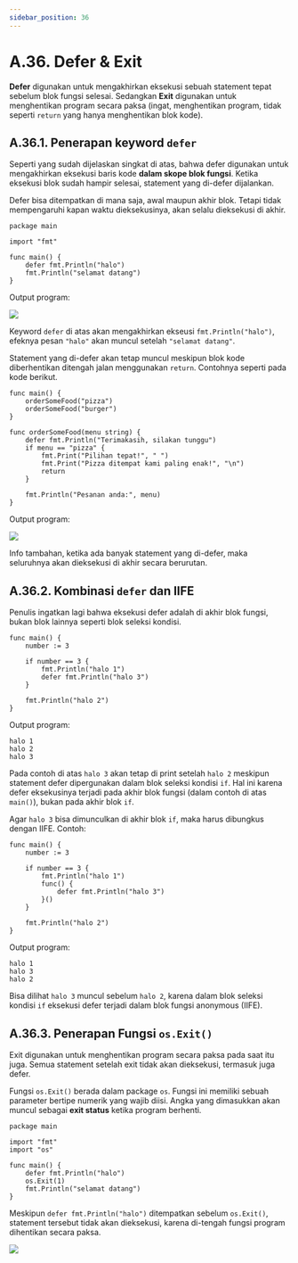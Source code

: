 ```yaml
---
sidebar_position: 36
---
```


# A.36. Defer & Exit


**Defer** digunakan untuk mengakhirkan eksekusi sebuah statement tepat sebelum blok fungsi selesai. Sedangkan **Exit** digunakan untuk menghentikan program secara paksa (ingat, menghentikan program, tidak seperti `return` yang hanya menghentikan blok kode).

## A.36.1. Penerapan keyword  `defer`

Seperti yang sudah dijelaskan singkat di atas, bahwa defer digunakan untuk mengakhirkan eksekusi baris kode  **dalam skope blok fungsi**. Ketika eksekusi blok sudah hampir selesai, statement yang di-defer dijalankan.

Defer bisa ditempatkan di mana saja, awal maupun akhir blok. Tetapi tidak mempengaruhi kapan waktu dieksekusinya, akan selalu dieksekusi di akhir.

```
package main

import "fmt"

func main() {
    defer fmt.Println("halo")
    fmt.Println("selamat datang")
}
```

Output program:

**![](https://lh7-rt.googleusercontent.com/docsz/AD_4nXcY_ndGUiDlGZuw2WnNsyLA4t8zpMnKLcLUF1_PykZ4uwhMyAyW2sh1vYlBPtF3-fbLujL3XnlGYHYfX2BosMP4G8dpdOTO97CmeiGXXT7NPEDmaJkGC29KpEmxksnq4oJw3B1A9_EUB-OTT6d95PpMroUB?key=d3s-vJLBsYtwvRvGfZhdnw)**

Keyword  `defer`  di atas akan mengakhirkan ekseusi  `fmt.Println("halo")`, efeknya pesan  `"halo"`  akan muncul setelah  `"selamat datang"`.

Statement yang di-defer akan tetap muncul meskipun blok kode diberhentikan ditengah jalan menggunakan  `return`. Contohnya seperti pada kode berikut.

```
func main() {
    orderSomeFood("pizza")
    orderSomeFood("burger")
}

func orderSomeFood(menu string) {
    defer fmt.Println("Terimakasih, silakan tunggu")
    if menu == "pizza" {
        fmt.Print("Pilihan tepat!", " ")
        fmt.Print("Pizza ditempat kami paling enak!", "\n")
        return
    }

    fmt.Println("Pesanan anda:", menu)
}
```

Output program:

**![](https://lh7-rt.googleusercontent.com/docsz/AD_4nXe_LTtlEPI8Z32IsN8dW3nz2XEO8QFl40FNT6IWrmuM-1TCazAO8h3dS0VSTkQdLckcO5QQEfQP6HsCTyFVWQmJCAWgEjkWLf7gXR4y1SVCIm4Ly44zl0pgE7y1bi9UyE3sZ4HZu-NK5C7b8lEqvzRQbyE?key=d3s-vJLBsYtwvRvGfZhdnw)**

Info tambahan, ketika ada banyak statement yang di-defer, maka seluruhnya akan dieksekusi di akhir secara berurutan.

## A.36.2. Kombinasi  `defer`  dan IIFE

Penulis ingatkan lagi bahwa eksekusi defer adalah di akhir blok fungsi, bukan blok lainnya seperti blok seleksi kondisi.

```
func main() {
    number := 3

    if number == 3 {
        fmt.Println("halo 1")
        defer fmt.Println("halo 3")
    }

    fmt.Println("halo 2")
}
```

Output program:

```
halo 1
halo 2
halo 3
```

Pada contoh di atas  `halo 3`  akan tetap di print setelah  `halo 2`  meskipun statement defer dipergunakan dalam blok seleksi kondisi  `if`. Hal ini karena defer eksekusinya terjadi pada akhir blok fungsi (dalam contoh di atas  `main()`), bukan pada akhir blok  `if`.

Agar  `halo 3`  bisa dimunculkan di akhir blok  `if`, maka harus dibungkus dengan IIFE. Contoh:

```
func main() {
    number := 3

    if number == 3 {
        fmt.Println("halo 1")
        func() {
            defer fmt.Println("halo 3")
        }()
    }

    fmt.Println("halo 2")
}
```

Output program:

```
halo 1
halo 3
halo 2
```

Bisa dilihat  `halo 3`  muncul sebelum  `halo 2`, karena dalam blok seleksi kondisi  `if`  eksekusi defer terjadi dalam blok fungsi anonymous (IIFE).

## A.36.3. Penerapan Fungsi  `os.Exit()`

Exit digunakan untuk menghentikan program secara paksa pada saat itu juga. Semua statement setelah exit tidak akan dieksekusi, termasuk juga defer.

Fungsi  `os.Exit()`  berada dalam package  `os`. Fungsi ini memiliki sebuah parameter bertipe numerik yang wajib diisi. Angka yang dimasukkan akan muncul sebagai  **exit status**  ketika program berhenti.

```
package main

import "fmt"
import "os"

func main() {
    defer fmt.Println("halo")
    os.Exit(1)
    fmt.Println("selamat datang")
}
```

Meskipun  `defer fmt.Println("halo")`  ditempatkan sebelum  `os.Exit()`, statement tersebut tidak akan dieksekusi, karena di-tengah fungsi program dihentikan secara paksa.

**![](https://lh7-rt.googleusercontent.com/docsz/AD_4nXeSZWfcH8hSmfQjggHJ1fzcnnlyV35KDKfhXL_kT2-CtDZKMpUvWnuwnChJtyg1epYJBGSrxnvhggVna7kH9Ff8t6zzZUynEFg5iT2YztKUPc-5xIJSKzik2xzHyyzxEvWgKjXPTIX_3o3JKtBkIHde6XH3?key=d3s-vJLBsYtwvRvGfZhdnw)**